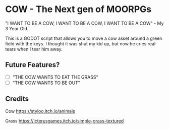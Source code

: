 # COW - The Next gen of MOORPGs

"I WANT TO BE A COW, I WANT TO BE A COW, I WANT TO BE A COW" - My 3 Year Old.

This is a GODOT script that allows you to move a cow asset around a green field with the keys. I thought it was shut my kid up, but now he cries real tears when I tear him away.

## Future Features?

- [ ] "THE COW WANTS TO EAT THE GRASS"
- [ ] "THE COW WANTS TO BE OUT"

## Credits
Cow
https://styloo.itch.io/animals

Grass
https://icterusgames.itch.io/simple-grass-textured
